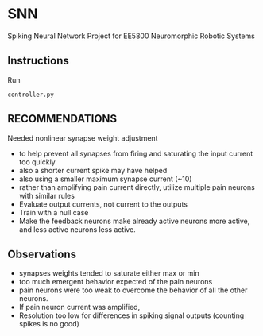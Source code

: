 # SNN
Spiking Neural Network Project for EE5800 Neuromorphic Robotic Systems


## Instructions

Run 
``` 
controller.py
```

## RECOMMENDATIONS

Needed nonlinear synapse weight adjustment
- to help prevent all synapses from firing and saturating the input current too quickly
- also a shorter current spike may have helped
- also using a smaller maximum synapse current (~10)
- rather than amplifying pain current directly, utilize multiple pain neurons with similar rules
- Evaluate output currents, not current to the outputs
- Train with a null case
- Make the feedback neurons make already active neurons more active, and less active neurons less active.

## Observations
- synapses weights tended to saturate either max or min
- too much emergent behavior expected of the pain neurons
- pain neurons were too weak to overcome the behavior of all the other neurons.
- If pain neuron current was amplified, 
- Resolution too low for differences in spiking signal outputs (counting spikes is no good)

